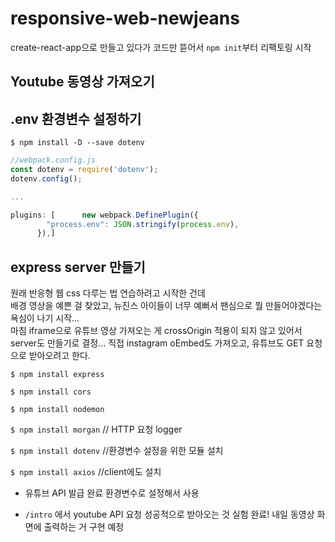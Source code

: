 # responsive-web-newjeans

create-react-app으로 만들고 있다가 코드만 뜯어서 `npm init`부터 리팩토링 시작    

## Youtube 동영상 가져오기

## .env 환경변수 설정하기
`$ npm install -D --save dotenv`
```jsx
//webpack.config.js
const dotenv = require('dotenv');
dotenv.config();

...

plugins: [      new webpack.DefinePlugin({
        "process.env": JSON.stringify(process.env),
      }),]
```

## express server 만들기
원래 반응형 웹 css 다루는 법 연습하려고 시작한 건데  
배경 영상을 예쁜 걸 찾았고, 뉴진스 아이들이 너무 예뻐서 팬심으로 뭘 만들어야겠다는 욕심이 나기 시작...    
마침 iframe으로 유튜브 영상 가져오는 게 crossOrigin 적용이 되지 않고 있어서    
server도 만들기로 결정...
직접 instagram oEmbed도 가져오고, 유튜브도 GET 요청으로 받아오려고 한다.

`$ npm install express`  

`$ npm install cors`  

`$ npm install nodemon`  

`$ npm install morgan` // HTTP 요청 logger

`$ npm install dotenv` //환경변수 설정을 위한 모듈 설치

`$ npm install axios` //client에도 설치  

- 유튜브 API 발급 완료
환경변수로 설정해서 사용  

- `/intro` 에서 youtube API 요청 성공적으로 받아오는 것 실험 완료! 내일 동영상 화면에 출력하는 거 구현 예정
